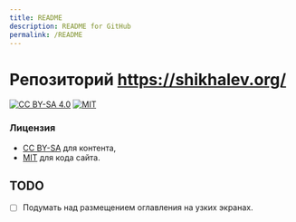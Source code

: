 ```yaml
---
title: README
description: README for GitHub
permalink: /README
---
```

# Репозиторий https://shikhalev.org/

[![CC BY-SA 4.0][cc-by-sa-shield]][cc-by-sa]
[![MIT][mit-shield]][mit]

### Лицензия

* [CC BY-SA][cc-by-sa] для контента,
* [MIT][mit] для кода сайта.

[cc-by-sa]: http://creativecommons.org/licenses/by-sa/4.0/
[cc-by-sa-shield]: https://img.shields.io/badge/license-CC%20BY--SA%204.0-yellow
[mit]: https://opensource.org/licenses/MIT
[mit-shield]: https://img.shields.io/badge/license-MIT-green

## TODO

- [ ] Подумать над размещением оглавления на узких экранах.
